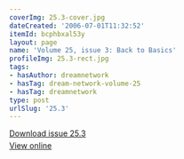 ```yaml
---
coverImg: 25.3-cover.jpg
dateCreated: '2006-07-01T11:32:52'
itemId: bcphbxal53y
layout: page
name: 'Volume 25, issue 3: Back to Basics'
profileImg: 25.3-rect.jpg
tags:
- hasAuthor: dreamnetwork
- hasTag: dream-network-volume-25
- hasTag: dreamnetwork
type: post
urlSlug: '25.3'
---
```

<p style="margin-block-end: 5px; margin-block-start: 5px;"><a href="../files/pdfs/Volume_25/25.3_back_to_basics.pdf" download="">Download issue 25.3</a></p><p style="margin-block-end: 5px; margin-block-start: 5px;"><a href="../files/pdfs/Volume_25/25.3_back_to_basics.pdf">View online</a></p>